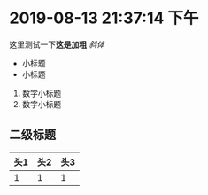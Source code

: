 # 2019-08-13 21:37:14 下午 

这里测试一下**这是加粗** *斜体*

* 小标题
* 小标题

1. 数字小标题
2. 数字小标题

## 二级标题

|  头1  |  头2  |  头3  |
| --- | --- | --- |
|  1  |  1  |  1  |

 

